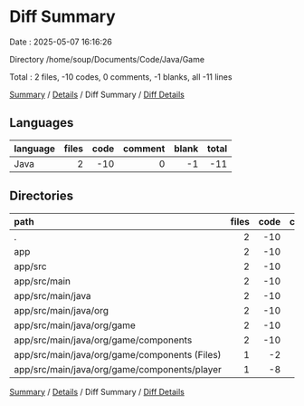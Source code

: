 # Diff Summary

Date : 2025-05-07 16:16:26

Directory /home/soup/Documents/Code/Java/Game

Total : 2 files,  -10 codes, 0 comments, -1 blanks, all -11 lines

[Summary](results.md) / [Details](details.md) / Diff Summary / [Diff Details](diff-details.md)

## Languages
| language | files | code | comment | blank | total |
| :--- | ---: | ---: | ---: | ---: | ---: |
| Java | 2 | -10 | 0 | -1 | -11 |

## Directories
| path | files | code | comment | blank | total |
| :--- | ---: | ---: | ---: | ---: | ---: |
| . | 2 | -10 | 0 | -1 | -11 |
| app | 2 | -10 | 0 | -1 | -11 |
| app/src | 2 | -10 | 0 | -1 | -11 |
| app/src/main | 2 | -10 | 0 | -1 | -11 |
| app/src/main/java | 2 | -10 | 0 | -1 | -11 |
| app/src/main/java/org | 2 | -10 | 0 | -1 | -11 |
| app/src/main/java/org/game | 2 | -10 | 0 | -1 | -11 |
| app/src/main/java/org/game/components | 2 | -10 | 0 | -1 | -11 |
| app/src/main/java/org/game/components (Files) | 1 | -2 | 0 | -1 | -3 |
| app/src/main/java/org/game/components/player | 1 | -8 | 0 | 0 | -8 |

[Summary](results.md) / [Details](details.md) / Diff Summary / [Diff Details](diff-details.md)